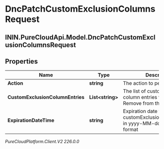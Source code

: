 # DncPatchCustomExclusionColumnsRequest

## ININ.PureCloudApi.Model.DncPatchCustomExclusionColumnsRequest

## Properties

|Name | Type | Description | Notes|
|------------ | ------------- | ------------- | -------------|
| **Action** | **string** | The action to perform | [optional] |
| **CustomExclusionColumnEntries** | **List&lt;string&gt;** | The list of custom exclusion column entries to Add to / Remove from the DNC list  | [optional] |
| **ExpirationDateTime** | **string** | Expiration date for DNC customExclusionColumnEntries in yyyy-MM-ddTHH:mmZ format | [optional] |



_PureCloudPlatform.Client.V2 226.0.0_

